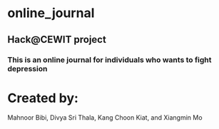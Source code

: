 # online_journal
## Hack@CEWIT project
### This is an online journal for individuals who wants to fight depression

# Created by:

Mahnoor Bibi, Divya Sri Thala, Kang Choon Kiat, and Xiangmin Mo

